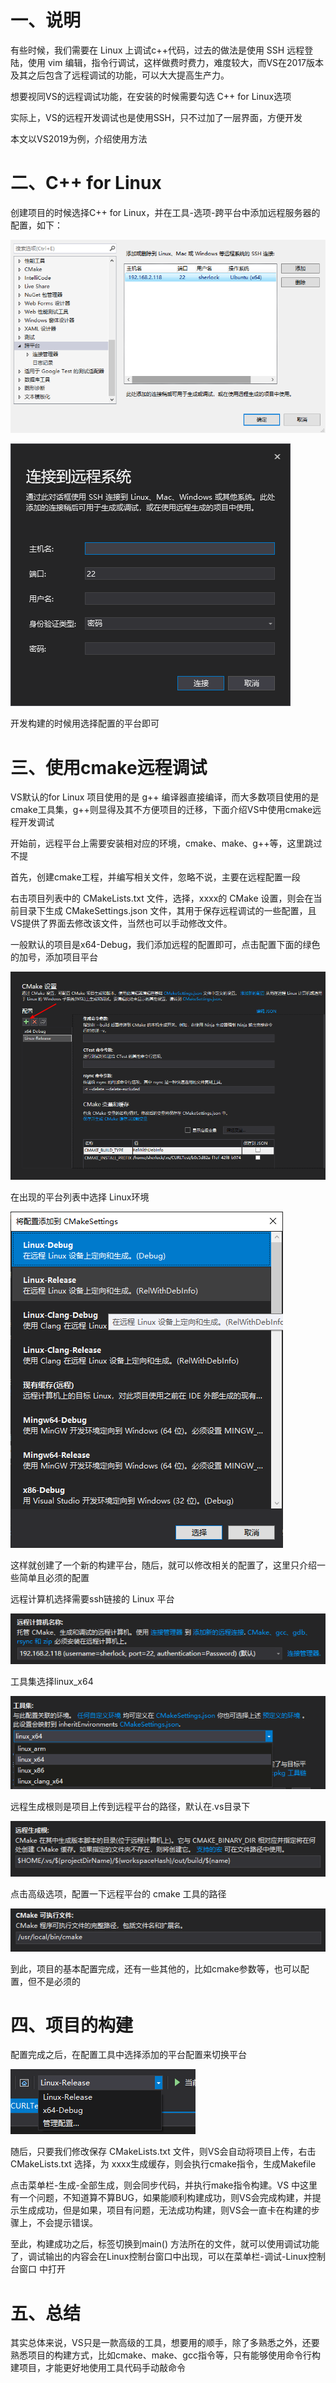 # 一、说明

有些时候，我们需要在 Linux 上调试c++代码，过去的做法是使用 SSH 远程登陆，使用 vim 编辑，指令行调试，这样做费时费力，难度较大，而VS在2017版本及其之后包含了远程调试的功能，可以大大提高生产力。

想要视同VS的远程调试功能，在安装的时候需要勾选 C++ for Linux选项

实际上，VS的远程开发调试也是使用SSH，只不过加了一层界面，方便开发

本文以VS2019为例，介绍使用方法

# 二、C++ for Linux

创建项目的时候选择C++ for Linux，并在工具-选项-跨平台中添加远程服务器的配置，如下：

![image-20200305210208374](image-20200305210208374.png)

![image-20200305210223865](image-20200305210223865.png)

开发构建的时候用选择配置的平台即可

# 三、使用cmake远程调试

VS默认的for Linux 项目使用的是 g++ 编译器直接编译，而大多数项目使用的是cmake工具集，g++则显得及其不方便项目的迁移，下面介绍VS中使用cmake远程开发调试

开始前，远程平台上需要安装相对应的环境，cmake、make、g++等，这里跳过不提

首先，创建cmake工程，并编写相关文件，忽略不说，主要在远程配置一段

右击项目列表中的 CMakeLists.txt 文件，选择，xxxx的 CMake 设置，则会在当前目录下生成 CMakeSettings.json 文件，其用于保存远程调试的一些配置，且VS提供了界面去修改该文件，当然也可以手动修改文件。

一般默认的项目是x64-Debug，我们添加远程的配置即可，点击配置下面的绿色的加号，添加项目平台

![image-20200305210816300](image-20200305210816300.png)

在出现的平台列表中选择 Linux环境

![image-20200305210839926](image-20200305210839926.png)

这样就创建了一个新的构建平台，随后，就可以修改相关的配置了，这里只介绍一些简单且必须的配置

远程计算机选择需要ssh链接的 Linux 平台

![image-20200305211054790](image-20200305211054790.png)

工具集选择linux_x64

![image-20200305211158352](image-20200305211158352.png)

远程生成根则是项目上传到远程平台的路径，默认在.vs目录下

![image-20200305211223132](image-20200305211223132.png)

点击高级选项，配置一下远程平台的 cmake 工具的路径

![image-20200305211428399](image-20200305211428399.png)

到此，项目的基本配置完成，还有一些其他的，比如cmake参数等，也可以配置，但不是必须的

# 四、项目的构建

配置完成之后，在配置工具中选择添加的平台配置来切换平台

![image-20200305212520824](image-20200305212520824.png)

随后，只要我们修改保存 CMakeLists.txt 文件，则VS会自动将项目上传，右击 CMakeLists.txt 选择，为 xxxx生成缓存，则会执行cmake指令，生成Makefile

点击菜单栏-生成-全部生成，则会同步代码，并执行make指令构建。VS 中这里有一个问题，不知道算不算BUG，如果能顺利构建成功，则VS会完成构建，并提示生成成功，但是如果，项目有问题，无法成功构建，则VS会一直卡在构建的步骤上，不会提示错误。

至此，构建成功之后，标签切换到main() 方法所在的文件，就可以使用调试功能了，调试输出的内容会在Linux控制台窗口中出现，可以在菜单栏-调试-Linux控制台窗口 中打开

# 五、总结

其实总体来说，VS只是一款高级的工具，想要用的顺手，除了多熟悉之外，还要熟悉项目的构建方式，比如cmake、make、gcc指令等，只有能够使用命令行构建项目，才能更好地使用工具代码手动敲命令

